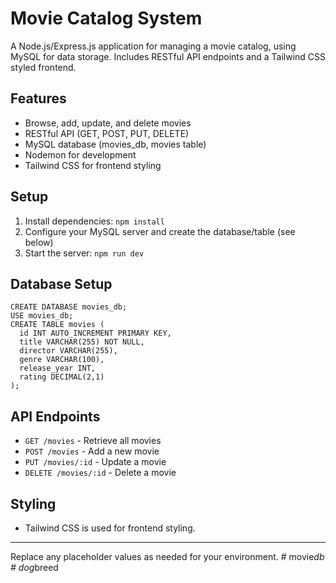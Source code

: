 # Movie Catalog System

A Node.js/Express.js application for managing a movie catalog, using MySQL for data storage. Includes RESTful API endpoints and a Tailwind CSS styled frontend.

## Features
- Browse, add, update, and delete movies
- RESTful API (GET, POST, PUT, DELETE)
- MySQL database (movies_db, movies table)
- Nodemon for development
- Tailwind CSS for frontend styling

## Setup
1. Install dependencies: `npm install`
2. Configure your MySQL server and create the database/table (see below)
3. Start the server: `npm run dev`

## Database Setup
```
CREATE DATABASE movies_db;
USE movies_db;
CREATE TABLE movies (
  id INT AUTO_INCREMENT PRIMARY KEY,
  title VARCHAR(255) NOT NULL,
  director VARCHAR(255),
  genre VARCHAR(100),
  release_year INT,
  rating DECIMAL(2,1)
);
```

## API Endpoints
- `GET /movies` - Retrieve all movies
- `POST /movies` - Add a new movie
- `PUT /movies/:id` - Update a movie
- `DELETE /movies/:id` - Delete a movie

## Styling
- Tailwind CSS is used for frontend styling.

---
Replace any placeholder values as needed for your environment.
#   m o v i e _ d b  
 #   d o g _ b r e e d  
 